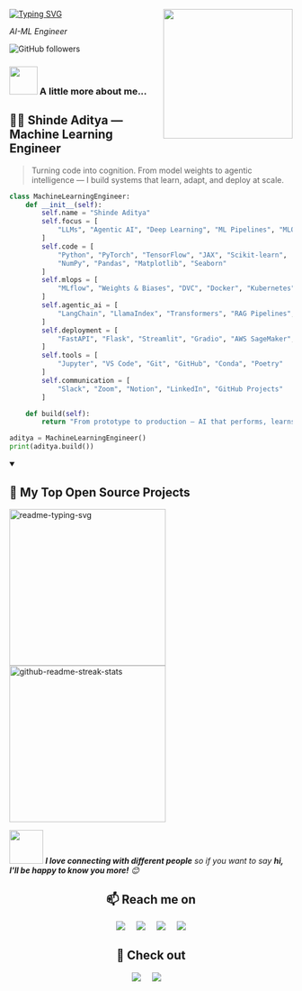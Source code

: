[![Typing SVG](https://readme-typing-svg.herokuapp.com?font=Fira+Code&duration=3000&pause=3000&color=FFFF00&width=435&lines=Hi!+I'm+Shinde+Aditya!+%F0%9F%91%8B)](https://github.com/heyshinde)
<img align='right' src="https://media3.giphy.com/media/3iyKHMIKg5VWG6qHUm/giphy.gif" width="230">
<p><em>AI-ML Engineer</em></p>


![GitHub followers](https://img.shields.io/github/followers/heyshinde?label=Follow&style=social)


### <img src="https://media.giphy.com/media/Jo7zgRsPUxypoJHK3N/giphy.gif" width="50"> A little more about me...  

## 👨‍💻 Shinde Aditya — Machine Learning Engineer

> Turning code into cognition. From model weights to agentic intelligence — I build systems that learn, adapt, and deploy at scale.

```python
class MachineLearningEngineer:
    def __init__(self):
        self.name = "Shinde Aditya"
        self.focus = [
            "LLMs", "Agentic AI", "Deep Learning", "ML Pipelines", "MLOps"
        ]
        self.code = [
            "Python", "PyTorch", "TensorFlow", "JAX", "Scikit-learn",
            "NumPy", "Pandas", "Matplotlib", "Seaborn"
        ]
        self.mlops = [
            "MLflow", "Weights & Biases", "DVC", "Docker", "Kubernetes"
        ]
        self.agentic_ai = [
            "LangChain", "LlamaIndex", "Transformers", "RAG Pipelines", "OpenAI API", "Vector DBs"
        ]
        self.deployment = [
            "FastAPI", "Flask", "Streamlit", "Gradio", "AWS SageMaker", "GCP AI Platform"
        ]
        self.tools = [
            "Jupyter", "VS Code", "Git", "GitHub", "Conda", "Poetry"
        ]
        self.communication = [
            "Slack", "Zoom", "Notion", "LinkedIn", "GitHub Projects"
        ]

    def build(self):
        return "From prototype to production — AI that performs, learns, and scales."

aditya = MachineLearningEngineer()
print(aditya.build())
```
<details open> 
  <summary><h2>📘 My Top Open Source Projects</h2></summary>

  <!-- Repo info cards - https://github.com/anuraghazra/github-readme-stats -->
  <!-- Small repo cards (fork) - https://github.com/DenverCoder1/github-readme-stats -->
  <p align="left">
    <a href="https://github.com/pybrainn/ml-assert"><img width="278" src="https://denvercoder1-github-readme-stats.vercel.app/api/pin/?username=pybrainn&repo=ml-assert&theme=react&bg_color=1F222E&title_color=F85D7F&hide_border=true&icon_color=F8D866&show_icons=false" alt="readme-typing-svg"></a>
    <a href="https://github.com/pybrainn/torch-secorder"><img width="278" src="https://denvercoder1-github-readme-stats.vercel.app/api/pin/?username=pybrainn&repo=torch-secorder&theme=react&bg_color=1F222E&title_color=F85D7F&hide_border=true&icon_color=F8D866&show_icons=false" alt="github-readme-streak-stats"></a>
  </p>

[//]: # (<a href="https://github.com/heyshinde?tab=repositories&sort=stargazers"><img alt="All Repositories" title="All Repositories" src="https://custom-icon-badges.demolab.com/badge/-Click%20Here%20For%20All%20My%20Repos-1F222E?style=for-the-badge&logoColor=white&logo=repo"/></a>)
</details>

<img src="https://media.giphy.com/media/LnQjpWaON8nhr21vNW/giphy.gif" width="60"> <em><b>I love connecting with different people</b> so if you want to say <b>hi, I'll be happy to know you more!</b> 😊</em>

<h2  align="center">📫 Reach me on</h2>
<p align="center">
  <a href="https://www.linkedin.com/in/heyshinde/" target="_blank"><img src="https://img.shields.io/badge/linkedin-%230077B5.svg?&style=for-the-badge&logo=linkedin&logoColor=white" /></a>&nbsp;&nbsp;&nbsp;&nbsp;
  <a href="https://twitter.com/heyshinde" target="_blank"><img src="https://img.shields.io/badge/Twitter-000000?style=for-the-badge&logo=x&logoColor=white" /></a>&nbsp;&nbsp;&nbsp;&nbsp;
  <a href="mailto:heyshinde@icloud.com?subject=Hello%20Shinde,%20From%20Github" target="_blank"><img src="https://img.shields.io/badge/email-%23D14836.svg?&style=for-the-badge&logo=gmail&logoColor=white" /></a>&nbsp;&nbsp;&nbsp;&nbsp;
    <a href="https://www.youtube.com/@heyshinde" target="_blank"><img src="https://img.shields.io/badge/YouTube-FF0000?style=for-the-badge&logo=youtube&logoColor=white"></a>
</p>


<h2  align="center">👀 Check out</h2>
<p align="center">
  <a href="https://leetcode.com/heyshinde" target="_blank"><img src="https://img.shields.io/badge/LeetCode-000000?style=for-the-badge&logo=LeetCode&logoColor=#d16c06"></a>&nbsp;&nbsp;&nbsp;&nbsp;
  <a href="https://www.hackerrank.com/heyshinde" target="_blank"><img src="https://img.shields.io/badge/-Hackerrank-2EC866?style=for-the-badge&logo=HackerRank&logoColor=white"></a>&nbsp;&nbsp;&nbsp;&nbsp;
</p>


<!--
Here are some ideas to get you started:

- 🔭 I’m currently working on ...
- 🌱 I’m currently learning ...
- 👯 I’m looking to collaborate on ...
- 🤔 I’m looking for help with ...
- 💬 Ask me about ...
- 📫 How to reach me: ...
- 😄 Pronouns: ...
- ⚡ Fun fact: ...
-->
